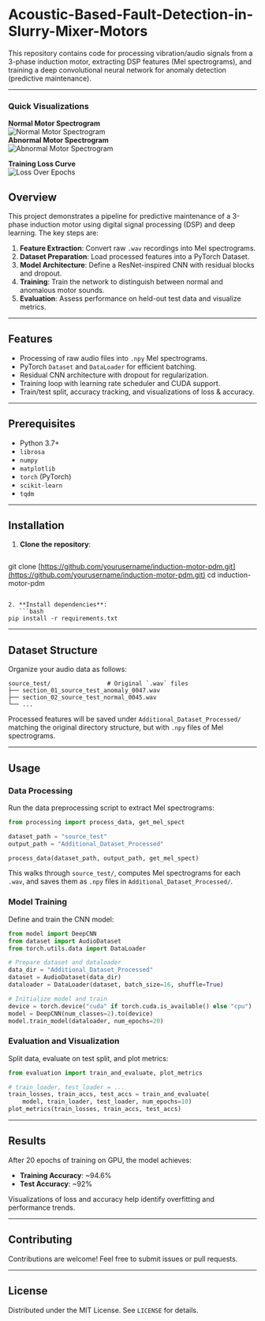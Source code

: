 # Acoustic-Based-Fault-Detection-in-Slurry-Mixer-Motors
This repository contains code for processing vibration/audio signals from a 3-phase induction motor, extracting DSP features (Mel spectrograms), and training a deep convolutional neural network for anomaly detection (predictive maintenance).

---
### Quick Visualizations

**Normal Motor Spectrogram**                                    
![Normal Motor Spectrogram](Normal_Motor_Spectrogram.png)      
 **Abnormal Motor Spectrogram**  
  ![Abnormal Motor Spectrogram](Abnormal_Motor_Spectrogram.png)



**Training Loss Curve**  
![Loss Over Epochs](Loss_Curves.png)




## Overview

This project demonstrates a pipeline for predictive maintenance of a 3-phase induction motor using digital signal processing (DSP) and deep learning. The key steps are:

1. **Feature Extraction**: Convert raw `.wav` recordings into Mel spectrograms.
2. **Dataset Preparation**: Load processed features into a PyTorch Dataset.
3. **Model Architecture**: Define a ResNet-inspired CNN with residual blocks and dropout.
4. **Training**: Train the network to distinguish between normal and anomalous motor sounds.
5. **Evaluation**: Assess performance on held-out test data and visualize metrics.

---

## Features

- Processing of raw audio files into `.npy` Mel spectrograms.
- PyTorch `Dataset` and `DataLoader` for efficient batching.
- Residual CNN architecture with dropout for regularization.
- Training loop with learning rate scheduler and CUDA support.
- Train/test split, accuracy tracking, and visualizations of loss & accuracy.

---

## Prerequisites

- Python 3.7+
- `librosa`
- `numpy`
- `matplotlib`
- `torch` (PyTorch)
- `scikit-learn`
- `tqdm`


---

## Installation

1. **Clone the repository**:
   ```bash
   ```

git clone [https://github.com/yourusername/induction-motor-pdm.git](https://github.com/yourusername/induction-motor-pdm.git) cd induction-motor-pdm

````

2. **Install dependencies**:
   ```bash
pip install -r requirements.txt
````

---

## Dataset Structure

Organize your audio data as follows:

```
source_test/                # Original `.wav` files
├── section_01_source_test_anomaly_0047.wav
├── section_02_source_test_normal_0045.wav
└── ...
```

Processed features will be saved under `Additional_Dataset_Processed/` matching the original directory structure, but with `.npy` files of Mel spectrograms.

---

## Usage

### Data Processing

Run the data preprocessing script to extract Mel spectrograms:

```python
from processing import process_data, get_mel_spect

dataset_path = "source_test"
output_path = "Additional_Dataset_Processed"

process_data(dataset_path, output_path, get_mel_spect)
```

This walks through `source_test/`, computes Mel spectrograms for each `.wav`, and saves them as `.npy` files in `Additional_Dataset_Processed/`.

### Model Training

Define and train the CNN model:

```python
from model import DeepCNN
from dataset import AudioDataset
from torch.utils.data import DataLoader

# Prepare dataset and dataloader
data_dir = "Additional_Dataset_Processed"
dataset = AudioDataset(data_dir)
dataloader = DataLoader(dataset, batch_size=16, shuffle=True)

# Initialize model and train
device = torch.device("cuda" if torch.cuda.is_available() else "cpu")
model = DeepCNN(num_classes=2).to(device)
model.train_model(dataloader, num_epochs=20)
```

### Evaluation and Visualization

Split data, evaluate on test split, and plot metrics:

```python
from evaluation import train_and_evaluate, plot_metrics

# train_loader, test_loader = ...
train_losses, train_accs, test_accs = train_and_evaluate(
    model, train_loader, test_loader, num_epochs=10)
plot_metrics(train_losses, train_accs, test_accs)
```

---


## Results

After 20 epochs of training on GPU, the model achieves:

- **Training Accuracy**: \~94.6%
- **Test Accuracy**: \~92%

Visualizations of loss and accuracy help identify overfitting and performance trends.

---

## Contributing

Contributions are welcome! Feel free to submit issues or pull requests.

---

## License

Distributed under the MIT License. See `LICENSE` for details.



